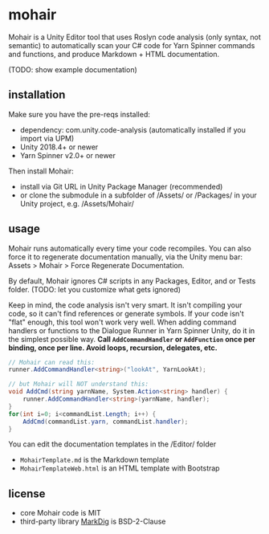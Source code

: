 # mohair

Mohair is a Unity Editor tool that uses Roslyn code analysis (only syntax, not semantic) to automatically scan your C# code for Yarn Spinner commands and functions, and produce Markdown + HTML documentation.

(TODO: show example documentation)

## installation

Make sure you have the pre-reqs installed:
- dependency: com.unity.code-analysis (automatically installed if you import via UPM)
- Unity 2018.4+ or newer
- Yarn Spinner v2.0+ or newer

Then install Mohair:
- install via Git URL in Unity Package Manager (recommended)
- or clone the submodule in a subfolder of /Assets/ or /Packages/ in your Unity project, e.g. /Assets/Mohair/

## usage

Mohair runs automatically every time your code recompiles. You can also force it to regenerate documentation manually, via the Unity menu bar: Assets > Mohair > Force Regenerate Documentation.

By default, Mohair ignores C# scripts in any Packages, Editor, and or Tests folder. (TODO: let you customize what gets ignored)

Keep in mind, the code analysis isn't very smart. It isn't compiling your code, so it can't find references or generate symbols. If your code isn't "flat" enough, this tool won't work very well. When adding command handlers or functions to the Dialogue Runner in Yarn Spinner Unity, do it in the simplest possible way. **Call `AddCommandHandler` or `AddFunction` once per binding, once per line. Avoid loops, recursion, delegates, etc.**

```csharp
// Mohair can read this:
runner.AddCommandHandler<string>("lookAt", YarnLookAt); 

// but Mohair will NOT understand this:
void AddCmd(string yarnName, System.Action<string> handler) {
    runner.AddCommandHandler<string>(yarnName, handler);
}
for(int i=0; i<commandList.Length; i++) {
    AddCmd(commandList.yarn, commandList.handler);
}
```

You can edit the documentation templates in the /Editor/ folder
- `MohairTemplate.md` is the Markdown template
- `MohairTemplateWeb.html` is an HTML template with Bootstrap

## license

- core Mohair code is MIT
- third-party library [MarkDig](https://github.com/xoofx/markdig) is BSD-2-Clause
